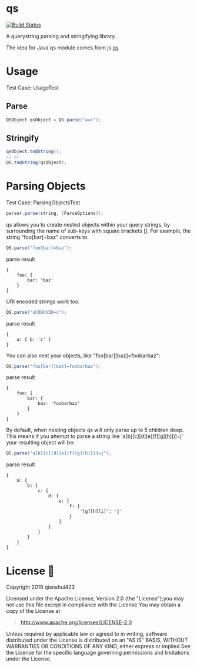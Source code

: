 # qs

[![Build Status](https://travis-ci.org/qianshui423/qs.svg?branch=master)](https://travis-ci.org/qianshui423/qs)

A querystring parsing and stringifying library.

The idea for Java qs module comes from js [qs][1]

# Usage

Test Case: UsageTest

## Parse

```java
QSObject qsObject = QS.parse("a=c");
```

## Stringify

```java
qsObject.toQString();
// or
QS.toQString(qsObject);
```

# Parsing Objects

Test Case: ParsingObjectsTest

```java
parser.parse(string, [ParseOptions]);
```

qs allows you to create nested objects within your query strings, by surrounding the name of sub-keys with square brackets []. For example, the string "foo[bar]=baz" converts to:

```java
QS.parse("foo[bar]=baz");
```

parse result

```text
{
    foo: {
        bar: 'baz'
    }
}
```

URI encoded strings work too:

```java
QS.parse("a%5Bb%5D=c");
```

parse result

```text
{
    a: { b: 'c' }
}
```

You can also nest your objects, like "foo[bar][baz]=foobarbaz":

```java
QS.parse("foo[bar][baz]=foobarbaz");
```

parse result

```text
{
    foo: {
        bar: {
            baz: 'foobarbaz'
        }
    }
}
```

By default, when nesting objects qs will only parse up to 5 children deep. This means if you attempt to parse a string like 'a[b][c][d][e][f][g][h][i]=j' your resulting object will be:

```java
QS.parse("a[b][c][d][e][f][g][h][i]=j");
```

parse result

```text
{
    a: {
        b: {
            c: {
                d: {
                    e: {
                        f: {
                            '[g][h][i]': 'j'
                        }
                    }
                }
            }
        }
    }
}
```


# License 📄

Copyright 2019 qianshui423

Licensed under the Apache License, Version 2.0 (the "License");you may not use this file except in compliance with the License.You may obtain a copy of the License at

> http://www.apache.org/licenses/LICENSE-2.0

Unless required by applicable law or agreed to in writing, software distributed under the License is distributed on an "AS IS" BASIS, WITHOUT WARRANTIES OR CONDITIONS OF ANY KIND, either express or implied.See the License for the specific language governing permissions and limitations under the License.

[1]:https://github.com/ljharb/qs "qs"
